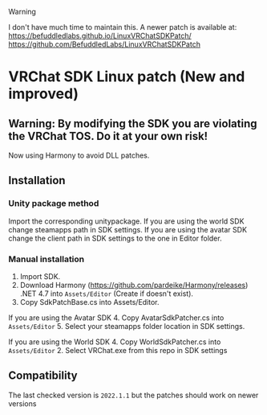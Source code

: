 > [!WARNING]
> I don't have much time to maintain this. A newer patch is available at: \
> https://befuddledlabs.github.io/LinuxVRChatSDKPatch/ \
> https://github.com/BefuddledLabs/LinuxVRChatSDKPatch

# VRChat SDK Linux patch (New and improved)

## Warning: By modifying the SDK you are violating the VRChat TOS. Do it at your own risk!

Now using Harmony to avoid DLL patches.

## Installation

### Unity package method
Import the corresponding unitypackage.
If you are using the world SDK change steamapps path in SDK settings.
If you are using the avatar SDK change the client path in SDK settings to the one in Editor folder.

### Manual installation
1. Import SDK.
2. Download Harmony (https://github.com/pardeike/Harmony/releases) .NET 4.7 into `Assets/Editor` (Create if doesn't exist).
3. Copy SdkPatchBase.cs into Assets/Editor.

If you are using the Avatar SDK
4. Copy AvatarSdkPatcher.cs into `Assets/Editor`
5. Select your steamapps folder location in SDK settings.

If you are using the World SDK
4. Copy WorldSdkPatcher.cs into `Assets/Editor`
2. Select VRChat.exe from this repo in SDK settings

## Compatibility

The last checked version is `2022.1.1` but the patches should work on newer versions
